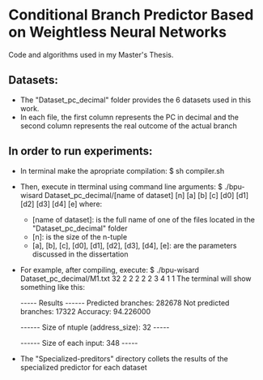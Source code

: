 # Conditional Branch Predictor Based on Weightless Neural Networks

Code and algorithms used in my Master's Thesis.

## Datasets:

  - The "Dataset_pc_decimal" folder provides the 6 datasets used in this work. 
  - In each file, the first column represents the PC in decimal and the second column represents the real outcome of the actual branch

## In order to run experiments:

  - In terminal make the apropriate compilation: $ sh compiler.sh
  - Then, execute in tterminal using command line arguments: $ ./bpu-wisard Dataset_pc_decimal/[name of dataset] [n] [a] [b] [c] [d0] [d1] [d2] [d3] [d4] [e]
    where:
      - [name of dataset]: is the full name of one of the files located in the "Dataset_pc_decimal" folder
      - [n]: is the size of the n-tuple
      - [a], [b], [c], [d0], [d1], [d2], [d3], [d4], [e]: are the parameters discussed in the dissertation
  - For example, after compiling, execute: $ ./bpu-wisard Dataset_pc_decimal/M1.txt 32 2 2 2 2 2 3 4 1 1
    The terminal will show something like this:
       
      ----- Results ------
      Predicted  branches: 282678
      Not predicted branches: 17322
      Accuracy: 94.226000
     
      ------ Size of ntuple (address_size): 32 -----

      ------ Size of each input: 348 -----
  - The  "Specialized-preditors" directory collets the results of the specialized predictor for each dataset
